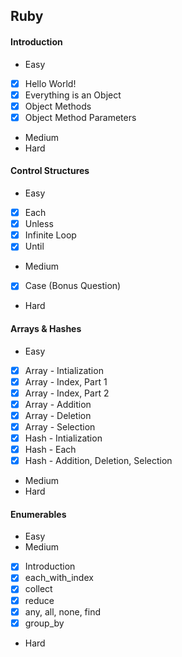 ## Ruby

#### Introduction
 * Easy
  * [x] Hello World!
  * [x] Everything is an Object
  * [x] Object Methods
  * [x] Object Method Parameters
 * Medium
 * Hard

#### Control Structures
 * Easy
  * [x] Each
  * [x] Unless
  * [x] Infinite Loop
  * [x] Until
 * Medium
  * [x] Case (Bonus Question)
 * Hard

#### Arrays & Hashes 
 * Easy
  * [x] Array - Intialization
  * [x] Array - Index, Part 1
  * [x] Array - Index, Part 2
  * [x] Array - Addition
  * [x] Array - Deletion
  * [x] Array - Selection
  * [x] Hash - Intialization
  * [x] Hash - Each
  * [x] Hash - Addition, Deletion, Selection
 * Medium
 * Hard

#### Enumerables
 * Easy
 * Medium
  * [x] Introduction
  * [x] each_with_index
  * [x] collect
  * [x] reduce
  * [x] any, all, none, find
  * [x] group_by
 * Hard